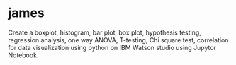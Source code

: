 # james
Create a boxplot, histogram, bar plot, box plot, hypothesis testing, regression analysis, one way ANOVA, T-testing, Chi square test, correlation for data visualization using python on IBM Watson studio using Jupytor Notebook.
